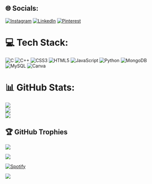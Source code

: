 
## 🌐 Socials:
[![Instagram](https://img.shields.io/badge/Instagram-%23E4405F.svg?logo=Instagram&logoColor=white)](https://instagram.com/__shawil__) [![LinkedIn](https://img.shields.io/badge/LinkedIn-%230077B5.svg?logo=linkedin&logoColor=white)](https://linkedin.com/in/shawil-bhargav-1b7824266) [![Pinterest](https://img.shields.io/badge/Pinterest-%23E60023.svg?logo=Pinterest&logoColor=white)](https://pinterest.com/bhargavshawil24) 

# 💻 Tech Stack:
![C](https://img.shields.io/badge/c-%2300599C.svg?style=for-the-badge&logo=c&logoColor=white) ![C++](https://img.shields.io/badge/c++-%2300599C.svg?style=for-the-badge&logo=c%2B%2B&logoColor=white) ![CSS3](https://img.shields.io/badge/css3-%231572B6.svg?style=for-the-badge&logo=css3&logoColor=white) ![HTML5](https://img.shields.io/badge/html5-%23E34F26.svg?style=for-the-badge&logo=html5&logoColor=white) ![JavaScript](https://img.shields.io/badge/javascript-%23323330.svg?style=for-the-badge&logo=javascript&logoColor=%23F7DF1E) ![Python](https://img.shields.io/badge/python-3670A0?style=for-the-badge&logo=python&logoColor=ffdd54) ![MongoDB](https://img.shields.io/badge/MongoDB-%234ea94b.svg?style=for-the-badge&logo=mongodb&logoColor=white) ![MySQL](https://img.shields.io/badge/mysql-4479A1.svg?style=for-the-badge&logo=mysql&logoColor=white) ![Canva](https://img.shields.io/badge/Canva-%2300C4CC.svg?style=for-the-badge&logo=Canva&logoColor=white)
# 📊 GitHub Stats:
![](https://github-readme-stats.vercel.app/api?username=ShawilBhargav&theme=dark&hide_border=false&include_all_commits=true&count_private=false)<br/>
![](https://github-readme-streak-stats.herokuapp.com/?user=ShawilBhargav&theme=dark&hide_border=false)<br/>
![](https://github-readme-stats.vercel.app/api/top-langs/?username=ShawilBhargav&theme=dark&hide_border=false&include_all_commits=true&count_private=false&layout=compact)

## 🏆 GitHub Trophies
![](https://github-profile-trophy.vercel.app/?username=ShawilBhargav&theme=tokyonight&no-frame=false&no-bg=true&margin-w=4)

![](https://media3.giphy.com/media/v1.Y2lkPTc5MGI3NjExb3JuNXpqM212OWN4amI2c3RyY3BtNXNpbXF3Y2J1NXlldWtkaGQ0MSZlcD12MV9pbnRlcm5hbF9naWZfYnlfaWQmY3Q9cw/j5nYMIr2OwTEUiwuk4/giphy.webp)

[![Spotify](https://camo.githubusercontent.com/7fa136730a0382fe5b27f78e55b95385bd3c086de5787abf336f78734596a3b3/68747470733a2f2f6769746875622d726561646d652d72656d616b652e76657263656c2e6170702f6170692f73706f74696679)](https://open.spotify.com/user/j3ct4qfqa798tqg4c6p92zkho?si=bcf0c3cc30d64720)

[![](https://visitcount.itsvg.in/api?id=ShawilBhargav&icon=10&color=9)](https://visitcount.itsvg.in)

